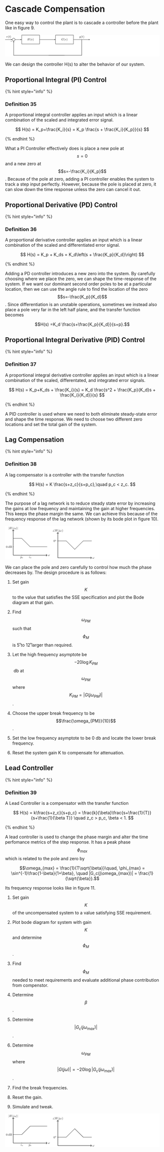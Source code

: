 # Cascade Compensation

One easy way to control the plant is to cascade a controller before the
plant like in figure 9.

![Figure 9: Cascade Feedback Compensation](../.gitbook/assets/ab3713efbf0eb9be4e25102655aa273d72cfff71.png)

We can design the controller H(s) to alter the behavior of our system.

## Proportional Integral (PI) Control

{% hint style="info" %}

### Definition 35

A proportional integral controller applies an input which is a linear combination of the scaled and integrated error signal.


$$ H(s) = K_p+\frac{K_i}{s} = K_p \frac{s + \frac{K_i}{K_p}}{s} $$

{% endhint %}

What a PI Controller effectively does is place a new pole at $$s=0$$ and
a new zero at $$s=-\frac{K_i}{K_p}$$. Because of the pole at zero,
adding a PI controller enables the system to track a step input
perfectly. However, because the pole is placed at zero, it can slow down
the time response unless the zero can cancel it out.

## Proportional Derivative (PD) Control

{% hint style="info" %}

### Definition 36

A proportional derivative controller applies an input which is a linear combination of the scaled and differentiated error signal.


$$ H(s) = K_p + K_ds = K_d\left(s + \frac{K_p}{K_d}\right) $$

{% endhint %}

Adding a PD controller introduces a new zero into the system. By
carefully choosing where we place the zero, we can shape the
time-response of the system. If we want our dominant second order poles
to be at a particular location, then we can use the angle rule to find
the location of the zero $$s=-\frac{K_p}{K_d}$$. Since differentiation
is an unstable operations, sometimes we instead also place a pole very
far in the left half plane, and the transfer function becomes

$$H(s) =K_d \frac{s+\frac{K_p}{K_d}}{s+p}.$$

## Proportional Integral Derivative (PID) Control

{% hint style="info" %}

### Definition 37

A proportional integral derivative controller applies an input which is a linear combination of the scaled, differentated, and integrated error signals.


$$ H(s) = K_p+K_ds + \frac{K_i}{s} = K_d \frac{s^2 + \frac{K_p}{K_d}s + \frac{K_i}{K_d}}{s} $$

{% endhint %}

A PID controller is used where we need to both eliminate steady-state
error and shape the time response. We need to choose two different zero
locations and set the total gain of the system.

## Lag Compensation

{% hint style="info" %}

### Definition 38

A lag compensator is a controller with the transfer function


$$ H(s) = K \frac{s+z_c}{s+p_c},\quad p_c < z_c. $$

{% endhint %}

The purpose of a lag network is to reduce steady state error by
increasing the gains at low frequency and maintaining the gain at higher
frequencies. This keeps the phase margin the same. We can achieve this
because of the frequency response of the lag network (shown by its bode
plot in figure 10).

![Figure 10: Lag Network](../.gitbook/assets/02792b20d59531e5b08169efd361254be160ea8e.png)

We can place the pole and zero carefully to control how much the phase
decreases by. The design procedure is as follows:

1.  Set gain $$K$$ to the value that satisfies the SSE specification and
    plot the Bode diagram at that gain.

2.  Find $$\omega_{PM}$$ such that $$\phi_M$$ is 5˚to 12˚larger than
    required.

3.  Let the high frequency asymptote be $$-20\log K_{PM}$$ db at
    $$\omega_{PM}$$ where $$K_{PM} = |G(j\omega_{PM})|$$.

4.  Choose the upper break frequency to be $$\frac{\omega_{PM}}{10}$$.

5.  Set the low frequency asymptote to be 0 db and locate the lower
    break frequency.

6.  Reset the system gain K to compensate for attenuation.

## Lead Controller

{% hint style="info" %}

### Definition 39

A Lead Controller is a compensator with the transfer function


$$ H(s) = k\frac{s+z_c}{s+p_c} = \frac{k}{\beta}\frac{s+\frac{1}{T}}{s+\frac{1}{\beta T}} \quad z_c > p_c, \beta < 1. $$

{% endhint %}

A lead controller is used to change the phase margin and alter the time
perfomance metrics of the step response. It has a peak phase
$$\phi_{max}$$ which is related to the pole and zero by

$$\omega_{max} = \frac{1}{T\sqrt{\beta}}\quad, \phi_{max} = \sin^{-1}\frac{1-\beta}{1+\beta}, \quad |G_c(j\omega_{max})| = \frac{1}{\sqrt{\beta}}.$$

Its frequency response looks like in figure 11.

1.  Set gain $$K$$ of the uncompensated system to a value satisfying SSE
    requirement.

2.  Plot bode diagram for system with gain $$K$$ and determine
    $$\phi_M$$.

3.  Find $$\phi_{M}$$ needed to meet requirements and evaluate
    additional phase contribution from compenstor.

4.  Determine $$\beta$$.

5.  Determine $$|G_c(j\omega_{max})|$$.

6.  Determine $$\omega_{PM}$$ where
    $$|G(j\omega)| = -20\log|G_c(j\omega_{max})|$$.

7.  Find the break frequencies.

8.  Reset the gain.

9.  Simulate and tweak.

![Figure 11: Lead Network](../.gitbook/assets/7070792c07ce6888b42664ade40a59e9554df448.png)


